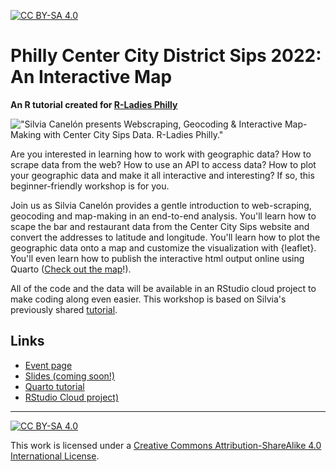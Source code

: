[![CC BY-SA 4.0][cc-by-sa-shield]][cc-by-sa]

# Philly Center City District Sips 2022: An Interactive Map
**An R tutorial created for [R-Ladies Philly](https://www.rladiesphilly.org/)**

!["Silvia Canelón presents Webscraping, Geocoding & Interactive Map-Making with Center City Sips Data. R-Ladies Philly."](https://www.meetup.com/_next/image/?url=https%3A%2F%2Fsecure-content.meetupstatic.com%2Fimages%2Fclassic-events%2F506372053%2F676x380.webp&w=3840&q=75)

Are you interested in learning how to work with geographic data? How to scrape data from the web? How to use an API to access data? How to plot your geographic data and make it all interactive and interesting? If so, this beginner-friendly workshop is for you.

Join us as Silvia Canelón provides a gentle introduction to web-scraping, geocoding and map-making in an end-to-end analysis. You'll learn how to scape the bar and restaurant data from the Center City Sips website and convert the addresses to latitude and longitude. You'll learn how to plot the geographic data onto a map and customize the visualization with {leaflet}. You'll even learn how to publish the interactive html output online using Quarto ([Check out the map](http://tiny.cc/ccdsips2022)!).

All of the code and the data will be available in an RStudio cloud project to make coding along even easier. This workshop is based on Silvia's previously shared [tutorial](https://silviacanelon.com/blog/2022-ccd-sips/#building-the-map).

## Links
- [Event page](https://www.meetup.com/rladies-philly/events/287894111/)
- [Slides (coming soon!)](https://slides.silviacanelon.com/2022-ccd-sips)
- [Quarto tutorial](https://spcanelon.github.io/2022-ccd-sips)
- [RStudio Cloud project)](https://rstudio.cloud/content/4597043)

---

[![CC BY-SA 4.0][cc-by-sa-image]][cc-by-sa]

This work is licensed under a
[Creative Commons Attribution-ShareAlike 4.0 International License][cc-by-sa].

[cc-by-sa]: http://creativecommons.org/licenses/by-sa/4.0/
[cc-by-sa-image]: https://licensebuttons.net/l/by-sa/4.0/88x31.png
[cc-by-sa-shield]: https://img.shields.io/badge/License-CC%20BY--SA%204.0-lightgrey.svg
